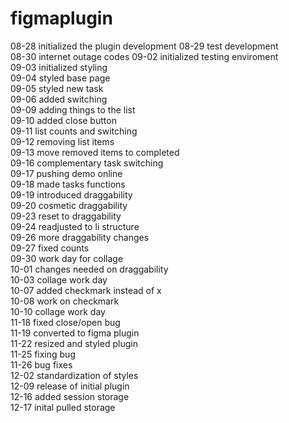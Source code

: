 # figmaplugin
08-28 initialized the plugin development
08-29 test development  
08-30 internet outage codes
09-02 initialized testing enviroment  
09-03 initialized styling  
09-04 styled base page  
09-05 styled new task  
09-06 added switching  
09-09 adding things to the list  
09-10 added close button  
09-11 list counts and switching  
09-12 removing list items  
09-13 move removed items to completed  
09-16 complementary task switching  
09-17 pushing demo online  
09-18 made tasks functions  
09-19 introduced draggability  
09-20 cosmetic draggability  
09-23 reset to draggability  
09-24 readjusted to li structure  
09-26 more draggability changes  
09-27 fixed counts  
09-30 work day for collage  
10-01 changes needed on draggability  
10-03 collage work day  
10-07 added checkmark instead of x  
10-08 work on checkmark  
10-10 collage work day  
11-18 fixed close/open bug  
11-19 converted to figma plugin  
11-22 resized and styled plugin  
11-25 fixing bug  
11-26 bug fixes  
12-02 standardization of styles  
12-09 release of initial plugin  
12-16 added session storage  
12-17 inital pulled storage  